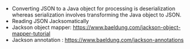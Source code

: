 - Converting JSON to a Java object for processing is deserialization whereas serialization involves transforming the Java object to JSON.
- Reading JSON Jacksomatically
- Jackson object mapper: https://www.baeldung.com/jackson-object-mapper-tutorial
- Jackson annotation : https://www.baeldung.com/jackson-annotations
